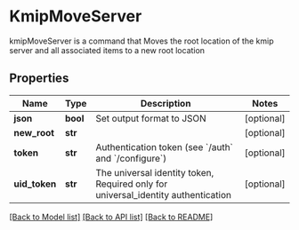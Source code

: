# KmipMoveServer

kmipMoveServer is a command that Moves the root location of the kmip server and all associated items to a new root location
## Properties
Name | Type | Description | Notes
------------ | ------------- | ------------- | -------------
**json** | **bool** | Set output format to JSON | [optional] 
**new_root** | **str** |  | [optional] 
**token** | **str** | Authentication token (see &#x60;/auth&#x60; and &#x60;/configure&#x60;) | [optional] 
**uid_token** | **str** | The universal identity token, Required only for universal_identity authentication | [optional] 

[[Back to Model list]](../README.md#documentation-for-models) [[Back to API list]](../README.md#documentation-for-api-endpoints) [[Back to README]](../README.md)


